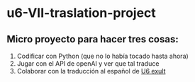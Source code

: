 # u6-VII-traslation-project

## Micro proyecto para hacer tres cosas:

1. Codificar con Python (que no lo había tocado hasta ahora)
1. Jugar con el API de openAI y ver que tal traduce
1. Colaborar con la traducción al español de [U6 exult](https://www.facebook.com/profile.php?id=100067789510902) 
